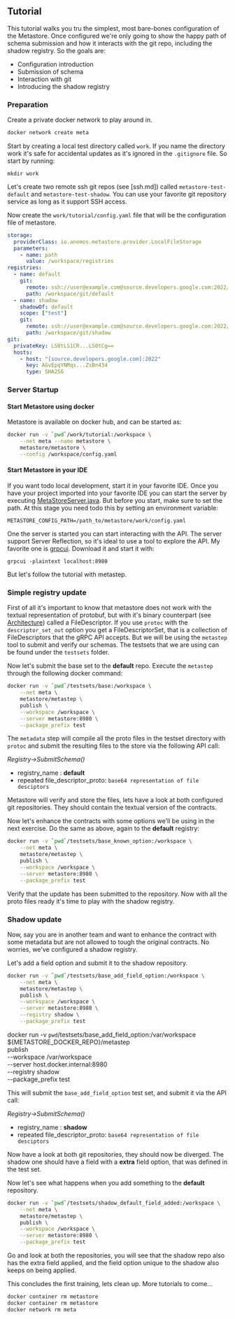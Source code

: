 ## Tutorial

This tutorial walks you tru the simplest, most bare-bones configuration of 
the Metastore. Once configured we're only going to show the happy path of schema 
submission and how it interacts with the git repo, including the shadow registry.
So the goals are:

* Configuration introduction
* Submission of schema
* Interaction with git
* Introducing the shadow registry

### Preparation

Create a private docker network to play around in.

```bash
docker network create meta
```


Start by creating a local test directory called `work`. If you
name the directory work it's safe for accidental updates as it's ignored in the 
`.gitignore` file. So start by running: 

`mkdir work`

Let's create two remote ssh git repos (see [ssh.md]) called `metastore-test-default`
and `metastore-test-shadow`. You can use your favorite git repository service as
long as it support SSH access.

Now create the `work/tutorial/config.yaml` file that will be the configuration file of
metastore.

```yaml
storage:
  providerClass: io.anemos.metastore.provider.LocalFileStorage
  parameters:
    - name: path
      value: /workspace/registries
registries:
  - name: default
    git:
      remote: ssh://user@example.com@source.developers.google.com:2022/p/example-project/r/metastore-test-default
      path: /workspace/git/default
  - name: shadow
    shadowOf: default
    scope: ["test"]
    git:
      remote: ssh://user@example.com@source.developers.google.com:2022/p/example-project/r/metastore-test-shadow
      path: /workspace/git/shadow
git:
  privateKey: LS0tLS1CR...LS0tCg==
  hosts:
    - host: "[source.developers.google.com]:2022"
      key: AGvEpqYNMqs...ZsBn434
      type: SHA256
```

### Server Startup


#### Start Metastore using docker

Metastore is available on docker hub, and can be started as:

```bash
docker run -v `pwd`/work/tutorial:/workspace \
    --net meta --name metastore \
    metastore/metastore \
    --config /workspace/config.yaml
```


#### Start Metastore in your IDE 

If you want todo local development, start it in your favorite IDE. Once you have 
your project imported into your favorite IDE you can start the server by executing 
[MetaStoreServer.java](../server/src/main/java/io/anemos/metastore/MetaStoreServer.java).
But before you start, make sure to set the path. At this stage you need todo this
by setting an environment variable:

`METASTORE_CONFIG_PATH=/path_to/metastore/work/config.yaml`

One the server is started you can start interacting with the API. The server support
Server Reflection, so it's ideal to use a tool to explore the API. My favorite one is
[grpcui](https://github.com/fullstorydev/grpcui). Download it and start it with:

`grpcui -plaintext localhost:8980`

But let's follow the tutorial with metastep.

### Simple registry update

First of all it's important to know that metastore does not work with the textual
representation of protobuf, but with it's binary counterpart 
(see [Architecture](architecture.md)) called a FileDescriptor. If you use `protoc`
with the `descriptor_set_out` option you get a FileDescriptorSet, that is a collection
of FileDescriptors that the gRPC API accepts. But we will be using the `metastep` tool
to submit and verify our schemas. The testsets that we are using can be found under the
`testsets` folder.

Now let's submit the base set to the **default** repo. Execute the `metastep` through
the following docker command:

```bash
docker run -v `pwd`/testsets/base:/workspace \
    --net meta \
    metastore/metastep \
    publish \
    --workspace /workspace \
    --server metastore:8980 \
    --package_prefix test
```

The `metadata` step will compile all the proto files in the testset directory with
`protoc` and submit the resulting files to the store via the following API call:

*Registry->SubmitSchema()*

* registry_name : **default**
* repeated file_descriptor_proto: `base64 representation of file desciptors`

Metastore will verify and store the files, lets have a look at both configured git
repositories. They should contain the textual version of the contracts.

Now let's enhance the contracts with some options we'll be using in the next
exercise. Do the same as above, again to the **default** registry:

```bash
docker run -v `pwd`/testsets/base_known_option:/workspace \
    --net meta \
    metastore/metastep \
    publish \
    --workspace /workspace \
    --server metastore:8980 \
    --package_prefix test
```

Verify that the update has been submitted to the repository. Now with all the proto
files ready it's time to play with the shadow registry.

### Shadow update

Now, say you are in another team and want to enhance the contract with some metadata
but are not allowed to tough the original contracts. No worries, we've configured
a shadow registry.

Let's add a field option and submit it to the shadow repository.


```bash
docker run -v `pwd`/testsets/base_add_field_option:/workspace \
    --net meta \
    metastore/metastep \
    publish \
    --workspace /workspace \
    --server metastore:8980 \
    --registry shadow \
    --package_prefix test
```


docker run -v `pwd`/testsets/base_add_field_option:/var/workspace \
    ${METASTORE_DOCKER_REPO}/metastep \
    publish \
    --workspace /var/workspace \
    --server host.docker.internal:8980 \
    --registry shadow \
    --package_prefix test


This will submit the `base_add_field_option` test set, and submit it via the API
call:

*Registry->SubmitSchema()*

* registry_name : **shadow**
* repeated file_descriptor_proto: `base64 representation of file desciptors`

Now have a look at both git repositories, they should now be diverged. The shadow
one should have a field with a **extra** field option, that was defined in the
test set.

Now let's see what happens when you add something to the **default** repository.

```bash
docker run -v `pwd`/testsets/shadow_default_field_added:/workspace \
    --net meta \
    metastore/metastep \
    publish \
    --workspace /workspace \
    --server metastore:8980 \
    --package_prefix test
```

Go and look at both the repositories, you will see that the shadow repo also has
the extra field applied, and the field option unique to the shadow also keeps on
being applied.

This concludes the first training, lets clean up. More tutorials to come...

```bash
docker container rm metastore
docker container rm metastore
docker network rm meta
```
